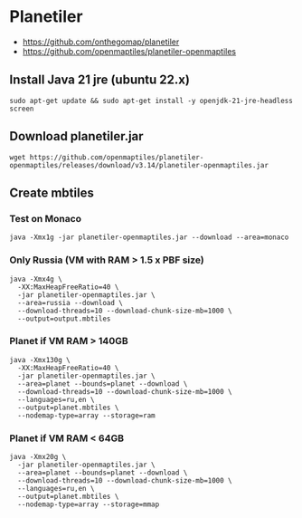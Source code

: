 # Planetiler

- https://github.com/onthegomap/planetiler
- https://github.com/openmaptiles/planetiler-openmaptiles

## Install Java 21 jre (ubuntu 22.x)
```
sudo apt-get update && sudo apt-get install -y openjdk-21-jre-headless screen
```

## Download planetiler.jar
```
wget https://github.com/openmaptiles/planetiler-openmaptiles/releases/download/v3.14/planetiler-openmaptiles.jar
```

## Create mbtiles

### Test on Monaco
```
java -Xmx1g -jar planetiler-openmaptiles.jar --download --area=monaco
```


### Only Russia (VM with RAM > 1.5 x PBF size)
```
java -Xmx4g \
  -XX:MaxHeapFreeRatio=40 \
  -jar planetiler-openmaptiles.jar \
  --area=russia --download \
  --download-threads=10 --download-chunk-size-mb=1000 \
  --output=output.mbtiles
```


### Planet if VM RAM > 140GB
```
java -Xmx130g \
  -XX:MaxHeapFreeRatio=40 \
  -jar planetiler-openmaptiles.jar \
  --area=planet --bounds=planet --download \
  --download-threads=10 --download-chunk-size-mb=1000 \
  --languages=ru,en \
  --output=planet.mbtiles \
  --nodemap-type=array --storage=ram
  ```


### Planet if VM RAM < 64GB
```
java -Xmx20g \
  -jar planetiler-openmaptiles.jar \
  --area=planet --bounds=planet --download \
  --download-threads=10 --download-chunk-size-mb=1000 \
  --languages=ru,en \
  --output=planet.mbtiles \
  --nodemap-type=array --storage=mmap
```
